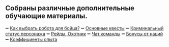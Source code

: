 ## Собраны различные дополнительные обучающие материалы.
➖ [Как выбрать робота для бойца?](/sys/guide/type-fighter)
➖ [Основные квесты](/sys/guide/main-quest)
➖ [Криминальный статус персонажа](/sys/guide/status)
➖ [Рейды, Охотник](/sys/guide/raids-hunter)
➖ [Чат команды](/sys/guide/chat-commands)
➖ [Бонусы от наций](/sys/guide/nations)
➖ [Коэффициенты опыта](/sys/guide/exp)